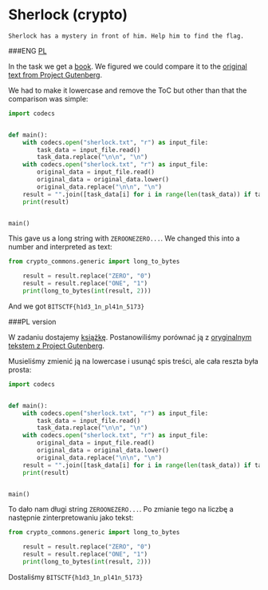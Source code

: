 # Sherlock (crypto)

```
Sherlock has a mystery in front of him. Help him to find the flag. 
```

###ENG
[PL](#pl-version)

In the task we get a [book](sherlock.txt).
We figured we could compare it to the [original text from Project Gutenberg](sherlock_orig.txt).

We had to make it lowercase and remove the ToC but other than that the comparison was simple:

```python
import codecs


def main():
    with codecs.open("sherlock.txt", "r") as input_file:
        task_data = input_file.read()
        task_data.replace("\n\n", "\n")
    with codecs.open("sherlock.txt", "r") as input_file:
        original_data = input_file.read()
        original_data = original_data.lower()
        original_data.replace("\n\n", "\n")
    result = "".join([task_data[i] for i in range(len(task_data)) if task_data[i] != original_data[i]])
    print(result)


main()
```

This gave us a long string with `ZEROONEZERO...`.
We changed this into a number and interpreted as text:

```python
from crypto_commons.generic import long_to_bytes

    result = result.replace("ZERO", "0")
    result = result.replace("ONE", "1")
    print(long_to_bytes(int(result, 2)))
```

And we got `BITSCTF{h1d3_1n_pl41n_5173}`

###PL version

W zadaniu dostajemy [książkę](sherlock.txt).
Postanowiliśmy porównać ją z [oryginalnym tekstem z Project Gutenberg](sherlock_orig.txt).

Musieliśmy zmienić ją na lowercase i usunąć spis treści, ale cała reszta była prosta:

```python
import codecs


def main():
    with codecs.open("sherlock.txt", "r") as input_file:
        task_data = input_file.read()
        task_data.replace("\n\n", "\n")
    with codecs.open("sherlock.txt", "r") as input_file:
        original_data = input_file.read()
        original_data = original_data.lower()
        original_data.replace("\n\n", "\n")
    result = "".join([task_data[i] for i in range(len(task_data)) if task_data[i] != original_data[i]])
    print(result)


main()
```

To dało nam długi string `ZEROONEZERO...`.
Po zmianie tego na liczbę a następnie zinterpretowaniu jako tekst:

```python
from crypto_commons.generic import long_to_bytes

    result = result.replace("ZERO", "0")
    result = result.replace("ONE", "1")
    print(long_to_bytes(int(result, 2)))
```

Dostaliśmy `BITSCTF{h1d3_1n_pl41n_5173}`
